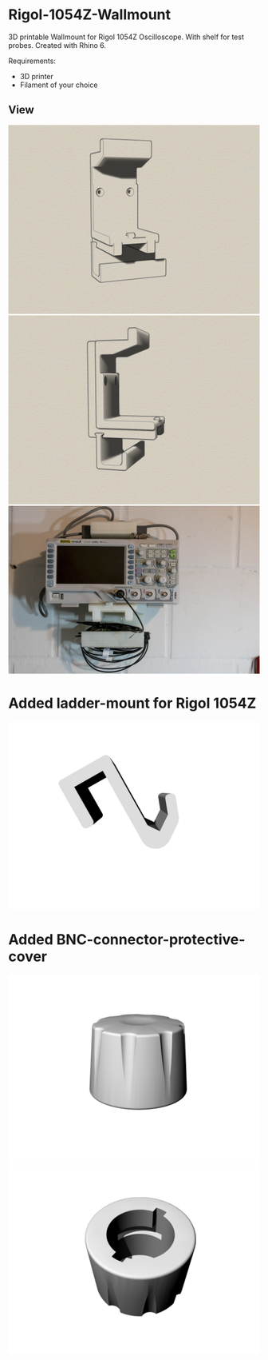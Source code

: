 # Rigol-1054Z-Wallmount
3D printable Wallmount for Rigol 1054Z Oscilloscope. With shelf for test probes. Created with Rhino 6.

Requirements:
* 3D printer 
* Filament of your choice

## View
![Example](iso1.jpg)
![Example](iso2.jpg)
![Example](20190820-DSC03969.jpg)

# Added ladder-mount for Rigol 1054Z
![Example](Iso1-Ladder-Mount.jpg)


# Added BNC-connector-protective-cover
![Example](Iso1-BNC-knob.jpg)
![Example](Iso2-BNC-knob.jpg)
